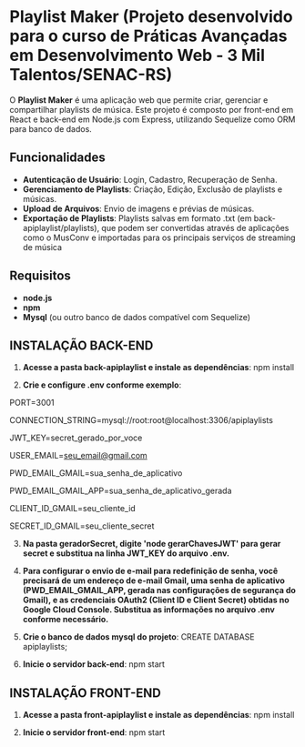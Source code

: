 # Playlist Maker (Projeto desenvolvido para o curso de Práticas Avançadas em Desenvolvimento Web - 3 Mil Talentos/SENAC-RS)

O **Playlist Maker** é uma aplicação web que permite criar, gerenciar e compartilhar playlists de música. Este projeto é composto por front-end em React e back-end em Node.js com Express, utilizando Sequelize como ORM para banco de dados.

## Funcionalidades
- **Autenticação de Usuário**: Login, Cadastro, Recuperação de Senha.
- **Gerenciamento de Playlists**: Criação, Edição, Exclusão de playlists e músicas.
- **Upload de Arquivos**: Envio de imagens e prévias de músicas.
- **Exportação de Playlists**: Playlists salvas em formato .txt (em back-apiplaylist/playlists), que podem ser convertidas através de aplicações como o MusConv e importadas para os principais serviços de streaming de música

## Requisitos
- **node.js**
- **npm** 
- **Mysql** (ou outro banco de dados compatível com Sequelize)


## INSTALAÇÃO BACK-END
1. **Acesse a pasta back-apiplaylist e instale as dependências**:
npm install

2. **Crie e configure .env conforme exemplo**:

PORT=3001

CONNECTION_STRING=mysql://root:root@localhost:3306/apiplaylists

JWT_KEY=secret_gerado_por_voce

USER_EMAIL=seu_email@gmail.com

PWD_EMAIL_GMAIL=sua_senha_de_aplicativo

PWD_EMAIL_GMAIL_APP=sua_senha_de_aplicativo_gerada

CLIENT_ID_GMAIL=seu_cliente_id

SECRET_ID_GMAIL=seu_cliente_secret

3. **Na pasta geradorSecret, digite 'node gerarChavesJWT' para gerar secret e substitua na linha JWT_KEY do arquivo .env.**

4. **Para configurar o envio de e-mail para redefinição de senha, você precisará de um endereço de e-mail Gmail, uma senha de aplicativo (PWD_EMAIL_GMAIL_APP, gerada nas configurações de segurança do Gmail), e as credenciais OAuth2 (Client ID e Client Secret) obtidas no Google Cloud Console. Substitua as informações no arquivo .env conforme necessário.**

5. **Crie o banco de dados mysql do projeto**: 
CREATE DATABASE apiplaylists;

6. **Inicie o servidor back-end**: 
npm start


## INSTALAÇÃO FRONT-END
1. **Acesse a pasta front-apiplaylist e instale as dependências**:
npm install

2. **Inicie o servidor front-end**:
npm start
